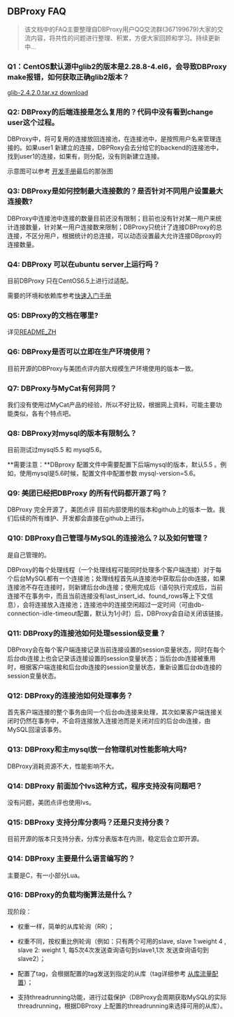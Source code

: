 ## DBProxy FAQ


> 该文档中的FAQ主要整理自DBProxy用户QQ交流群(367199679)大家的交流内容，将共性的问题进行整理、积累，方便大家回顾和学习。持续更新中...


### Q1：CentOS默认源中glib2的版本是2.28.8-4.el6，会导致DBProxy make报错，如何获取正确glib2版本？

[glib-2.4.2.0.tar.xz download](http://pkgs.fedoraproject.org/repo/pkgs/mingw-glib2/glib-2.42.0.tar.xz/71af99768063ac24033ac738e2832740/)


### Q2: DBProxy的后端连接是怎么复用的？代码中没有看到change user这个过程。

DBProxy中，将可复用的连接放回连接池，在连接池中，是按照用户名来管理连接的。如果user1 新建立的连接，DBPRoxy会去分给它的backend的连接池中，找到user1的连接，如果有，则分配，没有则新建立连接。

示意图可以参考  [开发手册](https://github.com/Meituan-Dianping/DBProxy/blob/master/doc/PROGRAMMING_GUIDE.md)最后的那张图 

### Q3: DBProxy是如何控制最大连接数的？是否针对不同用户设置最大连接数?

DBProxy中连接池中连接的数量目前还没有限制；目前也没有针对某一用户来统计连接数量，针对某一用户连接数来限制；DBProxy只统计了连接DBProxy的总连接，不区分用户，根据统计的总连接，可以动态设置最大允许连接DBproxy的连接数量。

### Q4: DBProxy 可以在ubuntu server上运行吗？

目前DBProxy 只在CentOS6.5上进行过适配。

需要的环境和依赖库参考[快速入门手册](https://github.com/Meituan-Dianping/DBProxy/blob/master/doc/QUICK_START.md)

### Q5: DBProxy的文档在哪里?

详见[README_ZH](https://github.com/Meituan-Dianping/DBProxy/blob/master/README_ZH.md)

### Q6: DBProxy是否可以立即在生产环境使用？

目前开源的DBProxy与美团点评内部大规模生产环境使用的版本一致。

### Q7: DBProxy与MyCat有何异同？

我们没有使用过MyCat产品的经验，所以不好比较，根据网上资料，可能主要功能类似，各有个特点吧。

### Q8: DBProxy对mysql的版本有限制么？

目前测试过mysql5.5 和 mysql5.6。

**需要注意：**DBproxy 配置文件中需要配置下后端mysql的版本，默认5.5 。例如，使用mysql是5.6时候，配置文件中配置参数 mysql-version=5.6。

### Q9: 美团已经把DBProxy 的所有代码都开源了吗？

DBProxy 完全开源了，美团点评 目前内部使用的版本和github上的版本一致。我们后续的所有维护、开发都会直接在github上进行。

### Q10: DBProxy自己管理与MySQL的连接池么？以及如何管理？
是自己管理的。

DBProxy的每个处理线程（一个处理线程可能同时处理多个客户端连接）对于每个后台MySQL都有一个连接池；处理线程首先从连接池中获取后台db连接，如果连接池不存在连接时，则新建后台db连接；使用完成后（语句执行完成后，当前连接不在事务中，而且当前连接没有last_insert_id、found_rows等上下文信息），会将连接放入连接池；连接池中的连接空闲超过一定时间（可由db-connection-idle-timeout配置，默认为1小时）后，DBProxy会自动关闭该链接。

### Q11: DBProxy的连接池如何处理session级变量？
DBProxy会在每个客户端连接记录当前连接设置的session变量状态，同时在每个后台db连接上也会记录该连接设置的session变量状态；当后台db连接被重用时，根据客户端连接和后台db连接的session变量状态，重新设置后台db连接的session变量状态。

### Q12: DBProxy的连接池如何处理事务？
首先客户端连接的整个事务由同一个后台db连接来处理，其次如果客户端连接关闭时仍然在事务中，不会将连接放入连接池而是关闭对应的后台db连接，由MySQL回滚该事务。

### Q13: DBProxy和主mysql放一台物理机对性能影响大吗?

DBProxy消耗资源不大，性能影响不大。

### Q14: DBProxy 前面加个lvs这种方式，程序支持没有问题吧？

没有问题，美团点评也使用lvs。

### Q15: DBProxy 支持分库分表吗？还是只支持分表？

目前开源的版本只支持分表，分库分表版本在内测，稳定后会立即开源。

### Q14: DBProxy 主要是什么语言编写的？

主要是C，有一小部分Lua。

### Q16: DBProxy的负载均衡算法是什么？

现阶段：   
 
- 权重一样，简单的从库轮询（RR）；    

- 权重不同，按权重比例轮询（例如：只有两个可用的slave, slave 1:weight 4  , slave 2: weight 1, 每5次4次发送查询语句到slave1,1次 发送查询语句到slave2）；   
 
- 配置了tag，会根据配置的tag发送到指定的从库（tag详细参考 [从库流量配置](https://github.com/Meituan-Dianping/DBProxy/blob/master/doc/USER_GUIDE.md#3.3.7.2)）；

- 支持threadrunning功能，进行过载保护（DBProxy会周期获取MySQL的实际threadrunning，根据DBProxy 上配置的threadrunning来选择可用的从库）。











